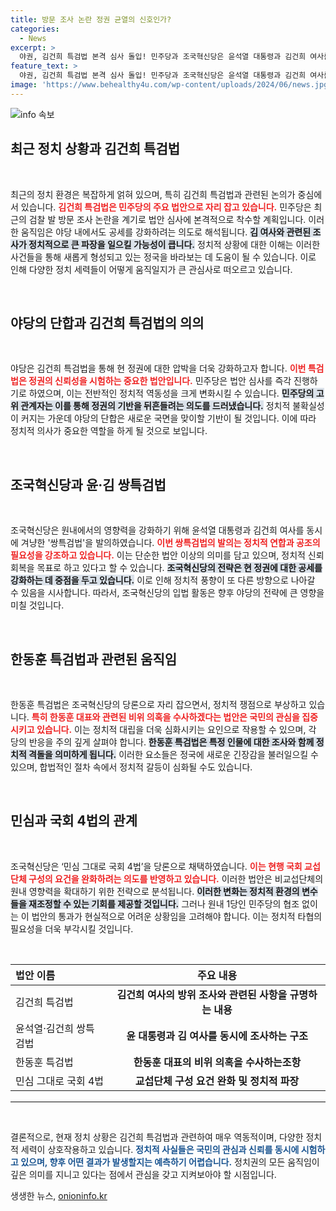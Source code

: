 ```yaml
---
title: 방문 조사 논란 정권 균열의 신호인가?
categories:
  - News
excerpt: >
  야권, 김건희 특검법 본격 심사 돌입! 민주당과 조국혁신당은 윤석열 대통령과 김건희 여사를 겨냥한 특검 법안을 발의하며 정권 균열을 포착하고 압박의 강도를 높이고 있다. 긴박한 정치 상황 속, 이 이슈의 진전에 귀추가 주목된다!
feature_text: >
  야권, 김건희 특검법 본격 심사 돌입! 민주당과 조국혁신당은 윤석열 대통령과 김건희 여사를 겨냥한 특검 법안을 발의하며 정권 균열을 포착하고 압박의 강도를 높이고 있다. 긴박한 정치 상황 속, 이 이슈의 진전에 귀추가 주목된다!
image: 'https://www.behealthy4u.com/wp-content/uploads/2024/06/news.jpg'
---
```


<p><img src="https://www.behealthy4u.com/wp-content/uploads/2024/06/news.jpg" alt="info 속보" /></p>

<h2 data-ke-size="size26">최근 정치 상황과 김건희 특검법</h2>

<p data-ke-size="size16">&nbsp;</p>

<p>최근의 정치 환경은 복잡하게 얽혀 있으며, 특히 김건희 특검법과 관련된 논의가 중심에 서 있습니다. <b><span style="color: #ee2323;">김건희 특검법은 민주당의 주요 법안으로 자리 잡고 있습니다.</span></b> 민주당은 최근의 검찰 발 방문 조사 논란을 계기로 법안 심사에 본격적으로 착수할 계획입니다. 이러한 움직임은 야당 내에서도 공세를 강화하려는 의도로 해석됩니다. <b><span style="background-color: #21538527;">김 여사와 관련된 조사가 정치적으로 큰 파장을 일으킬 가능성이 큽니다.</span></b> 정치적 상황에 대한 이해는 이러한 사건들을 통해 새롭게 형성되고 있는 정국을 바라보는 데 도움이 될 수 있습니다. 이로 인해 다양한 정치 세력들이 어떻게 움직일지가 큰 관심사로 떠오르고 있습니다.</p>

<p data-ke-size="size16">&nbsp;</p>

<h2 data-ke-size="size26">야당의 단합과 김건희 특검법의 의의</h2>

<p data-ke-size="size16">&nbsp;</p>

<p>야당은 김건희 특검법을 통해 현 정권에 대한 압박을 더욱 강화하고자 합니다. <b><span style="color: #ee2323;">이번 특검법은 정권의 신뢰성을 시험하는 중요한 법안입니다.</span></b> 민주당은 법안 심사를 즉각 진행하기로 하였으며, 이는 전반적인 정치적 역동성을 크게 변화시킬 수 있습니다. <b><span style="background-color: #21538527;">민주당의 고위 관계자는 이를 통해 정권의 기반을 뒤흔들려는 의도를 드러냈습니다.</span></b> 정치적 불확실성이 커지는 가운데 야당의 단합은 새로운 국면을 맞이할 기반이 될 것입니다. 이에 따라 정치적 의사가 중요한 역할을 하게 될 것으로 보입니다.</p>

<p data-ke-size="size16">&nbsp;</p>

<h2 data-ke-size="size26">조국혁신당과 윤·김 쌍특검법</h2>

<p data-ke-size="size16">&nbsp;</p>

<p>조국혁신당은 원내에서의 영향력을 강화하기 위해 윤석열 대통령과 김건희 여사를 동시에 겨냥한 '쌍특검법'을 발의하였습니다. <b><span style="color: #ee2323;">이번 쌍특검법의 발의는 정치적 연합과 공조의 필요성을 강조하고 있습니다.</span></b> 이는 단순한 법안 이상의 의미를 담고 있으며, 정치적 신뢰 회복을 목표로 하고 있다고 할 수 있습니다. <b><span style="background-color: #21538527;">조국혁신당의 전략은 현 정권에 대한 공세를 강화하는 데 중점을 두고 있습니다.</span></b> 이로 인해 정치적 풍향이 또 다른 방향으로 나아갈 수 있음을 시사합니다. 따라서, 조국혁신당의 입법 활동은 향후 야당의 전략에 큰 영향을 미칠 것입니다.</p>

<p data-ke-size="size16">&nbsp;</p>

<h2 data-ke-size="size26">한동훈 특검법과 관련된 움직임</h2>

<p data-ke-size="size16">&nbsp;</p>

<p>한동훈 특검법은 조국혁신당의 당론으로 자리 잡으면서, 정치적 쟁점으로 부상하고 있습니다. <b><span style="color: #ee2323;">특히 한동훈 대표와 관련된 비위 의혹을 수사하겠다는 법안은 국민의 관심을 집중시키고 있습니다.</span></b> 이는 정치적 대립을 더욱 심화시키는 요인으로 작용할 수 있으며, 각 당의 반응을 주의 깊게 살펴야 합니다. <b><span style="background-color: #21538527;">한동훈 특검법은 특정 인물에 대한 조사와 함께 정치적 격돌을 의미하게 됩니다.</span></b> 이러한 요소들은 정국에 새로운 긴장감을 불러일으킬 수 있으며, 합법적인 절차 속에서 정치적 갈등이 심화될 수도 있습니다.</p>

<p data-ke-size="size16">&nbsp;</p>

<h2 data-ke-size="size26">민심과 국회 4법의 관계</h2>

<p data-ke-size="size16">&nbsp;</p>

<p>조국혁신당은 ‘민심 그대로 국회 4법’을 당론으로 채택하였습니다. <b><span style="color: #ee2323;">이는 현행 국회 교섭단체 구성의 요건을 완화하려는 의도를 반영하고 있습니다.</span></b> 이러한 법안은 비교섭단체의 원내 영향력을 확대하기 위한 전략으로 분석됩니다. <b><span style="background-color: #21538527;">이러한 변화는 정치적 환경의 변수들을 재조정할 수 있는 기회를 제공할 것입니다.</span></b> 그러나 원내 1당인 민주당의 협조 없이는 이 법안의 통과가 현실적으로 어려운 상황임을 고려해야 합니다. 이는 정치적 타협의 필요성을 더욱 부각시킬 것입니다.</p>

<p data-ke-size="size16">&nbsp;</p>

<table style="width: 100%;">
    <thead>
        <tr>
            <th style="text-align: left;"><b>법안 이름</b></th>
            <th style="text-align: center;"><b>주요 내용</b></th>
        </tr>
    </thead>
    <tbody>
        <tr>
            <td style="text-align: left;">김건희 특검법</td>
            <td style="text-align: center; height: 17px;"><b>김건희 여사의 방위 조사와 관련된 사항을 규명하는 내용</b></td>
        </tr>
        <tr>
            <td style="text-align: left;">윤석열·김건희 쌍특검법</td>
            <td style="text-align: center; height: 17px;"><b>윤 대통령과 김 여사를 동시에 조사하는 구조</b></td>
        </tr>
        <tr>
            <td style="text-align: left;">한동훈 특검법</td>
            <td style="text-align: center; height: 17px;"><b>한동훈 대표의 비위 의혹을 수사하는조항</b></td>
        </tr>
        <tr>
            <td style="text-align: left;">민심 그대로 국회 4법</td>
            <td style="text-align: center; height: 17px;"><b>교섭단체 구성 요건 완화 및 정치적 파장</b></td>
        </tr>
    </tbody>
</table>

<hr style="border-top: 1px solid #eee;">

<p data-ke-size="size16">&nbsp;</p>

<p>결론적으로, 현재 정치 상황은 김건희 특검법과 관련하여 매우 역동적이며, 다양한 정치적 세력이 상호작용하고 있습니다. <b><span style="color: #1a5490;">정치적 사실들은 국민의 관심과 신뢰를 동시에 시험하고 있으며, 향후 어떤 결과가 발생할지는 예측하기 어렵습니다.</span></b> 정치권의 모든 움직임이 깊은 의미를 지니고 있다는 점에서 관심을 갖고 지켜보아야 할 시점입니다.</p>
생생한 뉴스, <a href="https://onioninfo.kr" rel="dofollow">onioninfo.kr</a>


